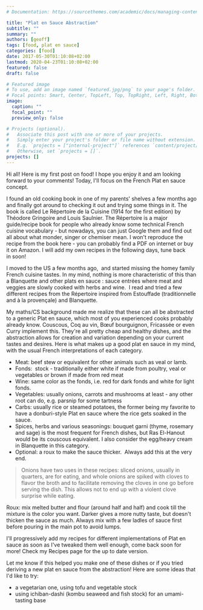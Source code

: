 ```yaml
---
# Documentation: https://sourcethemes.com/academic/docs/managing-content/

title: "Plat en Sauce Abstraction"
subtitle: ""
summary: ""
authors: [geoff]
tags: [food, plat en sauce]
categories: [food]
date: 2017-05-30T01:10:08+02:00
lastmod: 2020-04-23T01:10:08+02:00
featured: false
draft: false

# Featured image
# To use, add an image named `featured.jpg/png` to your page's folder.
# Focal points: Smart, Center, TopLeft, Top, TopRight, Left, Right, BottomLeft, Bottom, BottomRight.
image:
  caption: ""
  focal_point: ""
  preview_only: false

# Projects (optional).
#   Associate this post with one or more of your projects.
#   Simply enter your project's folder or file name without extension.
#   E.g. `projects = ["internal-project"]` references `content/project/deep-learning/index.md`.
#   Otherwise, set `projects = []`.
projects: []
---
```


Hi all! Here is my first post on food! I hope you enjoy it and am looking forward to your comments! Today, I'll focus on the French Plat en sauce concept.

I found an old cooking book in one of my parents' shelves a few months ago and finally got around to checking it out and trying some things in it. The book is called Le Répertoire de la Cuisine (1914 for the first edition) by Théodore Gringoire and Louis Saulnier. The Répertoire is a major guide/recipe book for people who already know some technical French cuisine vocabulary - but nowadays, you can just Google them and find out all about what monder, singer or chemiser mean. I won't reproduce the recipe from the book here - you can probably find a PDF on internet or buy it on Amazon. I will add my own recipes in the following days, tune back in soon!

I moved to the US a few months ago,  and started missing the homey family French cuisine tastes. In my mind, nothing is more characteristic of this than a Blanquette and other plats en sauce : sauce entrées where meat and veggies are slowly cooked with herbs and wine.  I read and tried a few different recipes from the Répertoire inspired from Estouffade (traditionnelle and à la provençale) and Blanquette. 

My maths/CS background made me realize that these can all be abstracted to a generic Plat en sauce, which most of you experienced cooks probably already know. Couscous, Coq au vin, Bœuf bourguignon, Fricassée or even Curry implement this. They're all pretty cheap and healthy dishes, and the abstraction allows for creation and variation depending on your current tastes and desires. Here is what makes up a good plat en sauce in my mind, with the usual French interpretations of each category.

 - Meat: beef stew or equivalent for other animals such as veal or lamb.
 - Fonds:  stock - traditionally either white if made from poultry, veal or vegetables or brown if made from red meat
 - Wine: same color as the fonds, i.e. red for dark fonds and white for light fonds.
 - Vegetables: usually onions, carrots and mushrooms at least - any other root can do, e.g. parsnip for some tartness
 - Carbs: usually rice or steamed potatoes, the former being my favorite to have a donburi-style Plat en sauce where the rice gets soaked in the sauce.
 - Spices, herbs and various seasonings: bouquet garni (thyme, rosemary and sage) is the most frequent for French dishes, but Ras El-Hanout would be its couscous equivalent. I also consider the egg/heavy cream in Blanquette in this category.
 - Optional: a roux to make the sauce thicker.  Always add this at the very end.

> Onions have two uses in these recipes: sliced onions, usually in quarters, are for eating, and whole onions are spiked with cloves to flavor the broth and to facilitate removing the cloves in one go before serving the dish. This allows not to end up with a violent clove surprise while eating.

Roux: mix melted butter and flour (around half and half) and cook till the mixture is the color you want. Darker gives a more nutty taste, but doesn't thicken the sauce as much. Always mix with a few ladles of sauce first before pouring in the main pot to avoid lumps.

I'll progressively add my recipes for different implementations of Plat en sauce as soon as I've tweaked them well enough, come back soon for more! Check my Recipes page for the up to date version.

Let me know if this helped you make one of these dishes or if you tried deriving a new plat en sauce from the abstraction! Here are some ideas that I'd like to try:

 - a vegetarian one, using tofu and vegetable stock
 - using ichiban-dashi (kombu seaweed and fish stock) for an umami-tasting base

